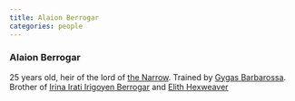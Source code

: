```yaml
---
title: Alaion Berrogar
categories: people
---
```


### Alaion Berrogar

25 years old, heir of the lord of [the Narrow](TheNarrow).
Trained by [Gygas Barbarossa](GygasBarbarossa). Brother of [Irina Irati Irigoyen Berrogar](IrinaBerrogar) and [Elith Hexweaver](ElithHexweaver)